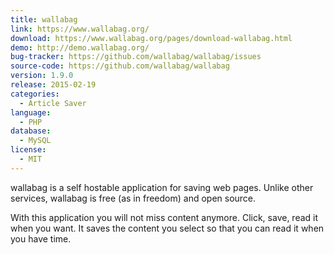 ```yaml
---
title: wallabag
link: https://www.wallabag.org/
download: https://www.wallabag.org/pages/download-wallabag.html
demo: http://demo.wallabag.org/
bug-tracker: https://github.com/wallabag/wallabag/issues
source-code: https://github.com/wallabag/wallabag
version: 1.9.0
release: 2015-02-19
categories:
  - Article Saver
language:
  - PHP
database:
  - MySQL
license:
  - MIT
---
```

wallabag is a self hostable application for saving web pages. Unlike other services, wallabag is free (as in freedom) and open source.

With this application you will not miss content anymore. Click, save, read it when you want. It saves the content you select so that you can read it when you have time.